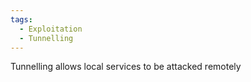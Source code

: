 ```yaml
---
tags:
  - Exploitation
  - Tunnelling
---
```

Tunnelling allows local services to be attacked remotely